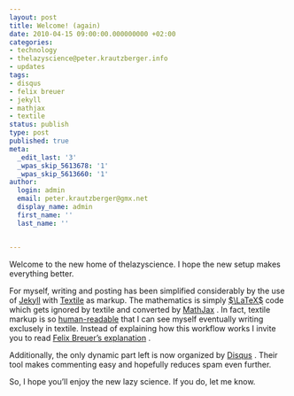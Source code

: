 ```yaml
---
layout: post
title: Welcome! (again)
date: 2010-04-15 09:00:00.000000000 +02:00
categories:
- technology
- thelazyscience@peter.krautzberger.info
- updates
tags:
- disqus
- felix breuer
- jekyll
- mathjax
- textile
status: publish
type: post
published: true
meta:
  _edit_last: '3'
  _wpas_skip_5613678: '1'
  _wpas_skip_5613660: '1'
author:
  login: admin
  email: peter.krautzberger@gmx.net
  display_name: admin
  first_name: ''
  last_name: ''


---
```


Welcome to the new home of thelazyscience. I hope the new setup makes everything better.

For myself, writing and posting has been simplified considerably by the use of [Jekyll](http://wiki.github.com/mojombo/jekyll/) with [Textile](http://textism.com/tools/textile/index.php) as markup. The mathematics is simply [$\LaTeX$](http://en.wikipedia.org/wiki/LaTeX) code which gets ignored by textile and converted by [MathJax](http://www.mathjax.org/) . In fact, textile markup is so [human-readable](http://en.wikipedia.org/wiki/Human-readable_medium) that I can see myself eventually writing exclusely in textile. Instead of explaining how this workflow works I invite you to read [Felix Breuer’s explanation](http://blog.felixbreuer.net/2010/03/19/writing-math.html) .

Additionally, the only dynamic part left is now organized by [Disqus](http://disqus.com) . Their tool makes commenting easy and hopefully reduces spam even further.

So, I hope you’ll enjoy the new lazy science. If you do, let me know.